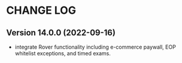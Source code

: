 # CHANGE LOG

## Version 14.0.0 (2022-09-16)

- integrate Rover functionality including e-commerce paywall, EOP whitelist exceptions, and timed exams.
